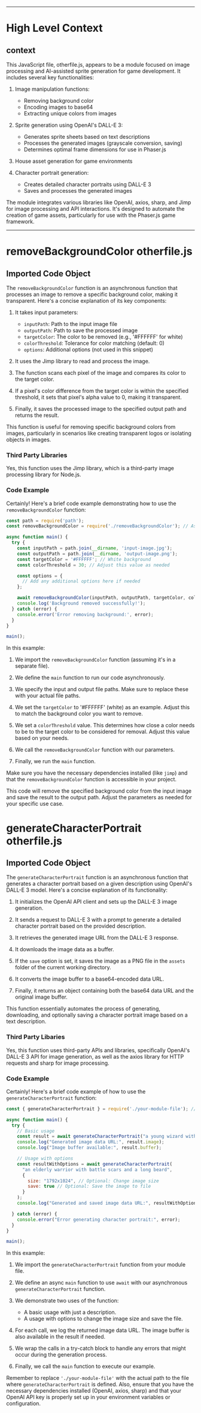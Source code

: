 

  ---
# High Level Context
## context
This JavaScript file, otherfile.js, appears to be a module focused on image processing and AI-assisted sprite generation for game development. It includes several key functionalities:

1. Image manipulation functions:
   - Removing background color
   - Encoding images to base64
   - Extracting unique colors from images

2. Sprite generation using OpenAI's DALL-E 3:
   - Generates sprite sheets based on text descriptions
   - Processes the generated images (grayscale conversion, saving)
   - Determines optimal frame dimensions for use in Phaser.js

3. House asset generation for game environments

4. Character portrait generation:
   - Creates detailed character portraits using DALL-E 3
   - Saves and processes the generated images

The module integrates various libraries like OpenAI, axios, sharp, and Jimp for image processing and API interactions. It's designed to automate the creation of game assets, particularly for use with the Phaser.js game framework.

  
---
# removeBackgroundColor otherfile.js
## Imported Code Object
The `removeBackgroundColor` function is an asynchronous function that processes an image to remove a specific background color, making it transparent. Here's a concise explanation of its key components:

1. It takes input parameters:
   - `inputPath`: Path to the input image file
   - `outputPath`: Path to save the processed image
   - `targetColor`: The color to be removed (e.g., '#FFFFFF' for white)
   - `colorThreshold`: Tolerance for color matching (default: 0)
   - `options`: Additional options (not used in this snippet)

2. It uses the Jimp library to read and process the image.

3. The function scans each pixel of the image and compares its color to the target color.

4. If a pixel's color difference from the target color is within the specified threshold, it sets that pixel's alpha value to 0, making it transparent.

5. Finally, it saves the processed image to the specified output path and returns the result.

This function is useful for removing specific background colors from images, particularly in scenarios like creating transparent logos or isolating objects in images.

### Third Party Libraries

Yes, this function uses the Jimp library, which is a third-party image processing library for Node.js.

### Code Example

Certainly! Here's a brief code example demonstrating how to use the `removeBackgroundColor` function:

```javascript
const path = require('path');
const removeBackgroundColor = require('./removeBackgroundColor'); // Assuming the function is in a separate file

async function main() {
  try {
    const inputPath = path.join(__dirname, 'input-image.jpg');
    const outputPath = path.join(__dirname, 'output-image.png');
    const targetColor = '#FFFFFF'; // White background
    const colorThreshold = 30; // Adjust this value as needed

    const options = {
      // Add any additional options here if needed
    };

    await removeBackgroundColor(inputPath, outputPath, targetColor, colorThreshold, options);
    console.log('Background removed successfully!');
  } catch (error) {
    console.error('Error removing background:', error);
  }
}

main();
```

In this example:

1. We import the `removeBackgroundColor` function (assuming it's in a separate file).

2. We define the `main` function to run our code asynchronously.

3. We specify the input and output file paths. Make sure to replace these with your actual file paths.

4. We set the `targetColor` to '#FFFFFF' (white) as an example. Adjust this to match the background color you want to remove.

5. We set a `colorThreshold` value. This determines how close a color needs to be to the target color to be considered for removal. Adjust this value based on your needs.

6. We call the `removeBackgroundColor` function with our parameters.

7. Finally, we run the `main` function.

Make sure you have the necessary dependencies installed (like `jimp`) and that the `removeBackgroundColor` function is accessible in your project.

This code will remove the specified background color from the input image and save the result to the output path. Adjust the parameters as needed for your specific use case.

# generateCharacterPortrait otherfile.js
## Imported Code Object
The `generateCharacterPortrait` function is an asynchronous function that generates a character portrait based on a given description using OpenAI's DALL-E 3 model. Here's a concise explanation of its functionality:

1. It initializes the OpenAI API client and sets up the DALL-E 3 image generation.

2. It sends a request to DALL-E 3 with a prompt to generate a detailed character portrait based on the provided description.

3. It retrieves the generated image URL from the DALL-E 3 response.

4. It downloads the image data as a buffer.

5. If the `save` option is set, it saves the image as a PNG file in the `assets` folder of the current working directory.

6. It converts the image buffer to a base64-encoded data URL.

7. Finally, it returns an object containing both the base64 data URL and the original image buffer.

This function essentially automates the process of generating, downloading, and optionally saving a character portrait image based on a text description.

### Third Party Libaries

Yes, this function uses third-party APIs and libraries, specifically OpenAI's DALL-E 3 API for image generation, as well as the axios library for HTTP requests and sharp for image processing.

### Code Example

Certainly! Here's a brief code example of how to use the `generateCharacterPortrait` function:

```javascript
const { generateCharacterPortrait } = require('./your-module-file'); // Adjust the path as needed

async function main() {
  try {
    // Basic usage
    const result = await generateCharacterPortrait("a young wizard with blue eyes and curly hair");
    console.log("Generated image data URL:", result.image);
    console.log("Image buffer available:", result.buffer);

    // Usage with options
    const resultWithOptions = await generateCharacterPortrait(
      "an elderly warrior with battle scars and a long beard",
      {
        size: "1792x1024", // Optional: Change image size
        save: true // Optional: Save the image to file
      }
    );
    console.log("Generated and saved image data URL:", resultWithOptions.image);

  } catch (error) {
    console.error("Error generating character portrait:", error);
  }
}

main();
```

In this example:

1. We import the `generateCharacterPortrait` function from your module file.

2. We define an async `main` function to use `await` with our asynchronous `generateCharacterPortrait` function.

3. We demonstrate two uses of the function:
   - A basic usage with just a description.
   - A usage with options to change the image size and save the file.

4. For each call, we log the returned image data URL. The image buffer is also available in the result if needed.

5. We wrap the calls in a try-catch block to handle any errors that might occur during the generation process.

6. Finally, we call the `main` function to execute our example.

Remember to replace `'./your-module-file'` with the actual path to the file where `generateCharacterPortrait` is defined. Also, ensure that you have the necessary dependencies installed (OpenAI, axios, sharp) and that your OpenAI API key is properly set up in your environment variables or configuration.

  